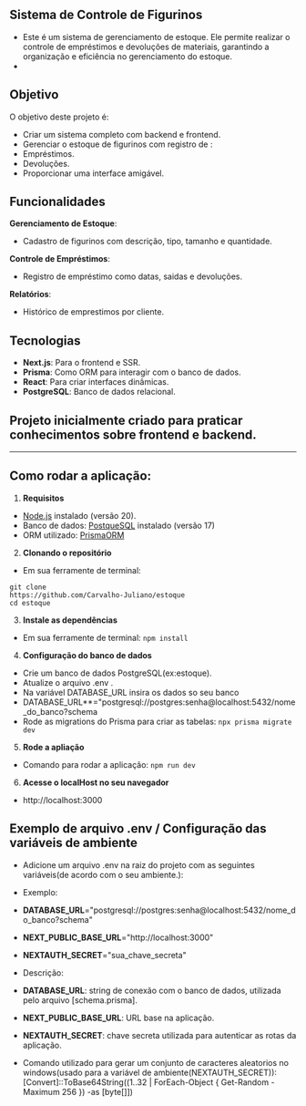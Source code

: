 ## Sistema de Controle de Figurinos

- Este é um sistema de gerenciamento de estoque. Ele permite realizar o controle de empréstimos e devoluções de materiais, garantindo a organização e eficiência no gerenciamento do estoque.
- 
## Objetivo

O objetivo deste projeto é:

- Criar um sistema completo com backend e frontend.
- Gerenciar o estoque de figurinos com registro de :
- Empréstimos.
- Devoluções.
- Proporcionar uma interface amigável.

## Funcionalidades

**Gerenciamento de Estoque**:

- Cadastro de figurinos com descrição, tipo, tamanho e quantidade.

**Controle de Empréstimos**:

- Registro de empréstimo como datas, saidas e devoluções.

**Relatórios**:

- Histórico de emprestimos por cliente.

## Tecnologias

- **Next.js**: Para o frontend e SSR.
- **Prisma**: Como ORM para interagir com o banco de dados.
- **React**: Para criar interfaces dinâmicas.
- **PostgreSQL**: Banco de dados relacional.

## Projeto inicialmente criado para praticar conhecimentos sobre frontend e backend.

---

## Como rodar a aplicação:

1. **Requisitos**

- [Node.js](https://nodejs.org/pt) instalado (versão 20).
- Banco de dados: [PostqueSQL](https://www.postgresql.org/) instalado (versão 17)
- ORM utilizado: [PrismaORM](https://www.prisma.io/)

2. **Clonando o repositório**

- Em sua ferramente de terminal:

```
git clone
https://github.com/Carvalho-Juliano/estoque
cd estoque
```

3. **Instale as dependências**

- Em sua ferramente de terminal:
````npm install````

4. **Configuração do banco de dados**

- Crie um banco de dados PostgreSQL(ex:estoque).
- Atualize o arquivo .env .
- Na variável DATABASE_URL insira os dados so seu banco
- DATABASE_URL**="postgresql://postgres:senha@localhost:5432/nome_do_banco?schema
- Rode as migrations do Prisma para criar as tabelas: ````npx prisma migrate dev````

5. **Rode a apliação**

- Comando para rodar a aplicação: ````npm run dev````

6. **Acesse o localHost no seu navegador**

- http://localhost:3000

## Exemplo de arquivo .env / Configuração das variáveis de ambiente

- Adicione um arquivo .env na raiz do projeto com as seguintes variáveis(de acordo com o seu ambiente.):

- Exemplo:
- **DATABASE_URL**="postgresql://postgres:senha@localhost:5432/nome_do_banco?schema"
- **NEXT_PUBLIC_BASE_URL**="http://localhost:3000"
- **NEXTAUTH_SECRET**="sua_chave_secreta"

- Descrição:
- **DATABASE_URL**: string de conexão com o banco de dados, utilizada pelo arquivo [schema.prisma].
- **NEXT_PUBLIC_BASE_URL**: URL base na aplicação.
- **NEXTAUTH_SECRET**: chave secreta utilizada para autenticar as rotas da aplicação.

- Comando utilizado para gerar um conjunto de caracteres aleatorios no windows(usado para a variável de ambiente(NEXTAUTH_SECRET)):
  [Convert]::ToBase64String((1..32 | ForEach-Object { Get-Random -Maximum 256 }) -as [byte[]])
